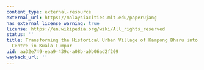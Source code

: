```yaml
---
content_type: external-resource
external_url: https://malaysiacities.mit.edu/paperUjang
has_external_license_warning: true
license: https://en.wikipedia.org/wiki/All_rights_reserved
status: ''
title: Transforming the Historical Urban Village of Kampong Bharu into a New Urban
  Centre in Kuala Lumpur
uid: aa32e749-eaa9-439c-a08b-a0b06ad2f209
wayback_url: ''
---
```

